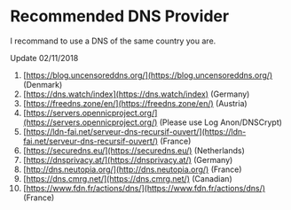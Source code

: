 # Recommended DNS Provider

I recommand to use a DNS of the same country you are.

Update 02/11/2018

 1. [https://blog.uncensoreddns.org/](https://blog.uncensoreddns.org/) (Denmark)
 1. [https://dns.watch/index](https://dns.watch/index) (Germany)
 1. [https://freedns.zone/en/](https://freedns.zone/en/) (Austria)
 1. [https://servers.opennicproject.org/](https://servers.opennicproject.org/) (Please use Log Anon/DNSCrypt)
 1. [https://ldn-fai.net/serveur-dns-recursif-ouvert/](https://ldn-fai.net/serveur-dns-recursif-ouvert/) (France)
 1. [https://securedns.eu/](https://securedns.eu/) (Netherlands)
 1. [https://dnsprivacy.at/](https://dnsprivacy.at/) (Germany)
 1. [http://dns.neutopia.org/](http://dns.neutopia.org/) (France)
 1. [https://dns.cmrg.net/](https://dns.cmrg.net/) (Canadian)
 1. [https://www.fdn.fr/actions/dns/](https://www.fdn.fr/actions/dns/) (France)
